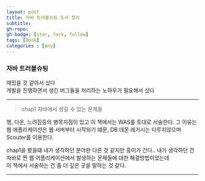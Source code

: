 ```yaml
---
layout: post
title: 자바 트러블슈팅 도서 정리
subtitle: 
gh-repo: 
gh-badge: [star, fork, follow]
tags: [Book]
categories : [Any]
---
```


### 자바 트러블슈팅

재밌을 것 같아서 샀다  
개발을 진행하면서 생긴 버그들을 처리하는 노하우가 필요해서 샀다  

---

> chap1 자바에서 생길 수 있는 문제들

행, 다운, 느려짐등의 병목지점이 있고 이 책에서는 WAS를 토대로 서술한다.
그 이유는 웹 애플리케이션은 웹 서버부터 시작되기 떄문, DB 데몬 레거시는 다루지않으며
Scouter를 이용한다.

chap1을 봤을떄 내가 생각하던 분야완 다른 것 같지만 흥미가 간다..
내가 생각하던 건 자바로 짠 웹 어플리케이션에서 발생하는 문제들에 대한 해결방법이었는데  
이 책에서 서술하는 건 좀 더 깊은 곳을 말하는 것 같다.

---